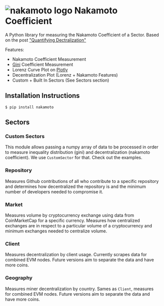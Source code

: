 # ![nakamoto logo](https://www.dropbox.com/s/wp84e8snyhi9u8e/kisspng-anonymity-computer-icons-anonymous-mask-5ad26e042e19f4.0637242715237401641888.png ) Nakamoto Coefficient

A Python library for measuring the Nakamoto Coefficient of a Sector.
Based on the post ["Quantifying Dectralization"](https://news.earn.com/quantifying-decentralization-e39db233c28e?gi=26ec1a01794a)

Features:
- Nakamoto Coefficient Measurement
- [Gini](https://www.investopedia.com/terms/g/gini-index.asp) Coefficient Measurement
- Lorenz Curve Plot on [Plotly](https://plot.ly/)
- Decentralization Plot (Lorenz + Nakamoto Features)
- Custom + Built In Sectors (See Sectors section)

## Installation Instructions

```
$ pip install nakamoto
```

## Sectors

### Custom Sectors
This module allows passing a numpy array of data to be processed in order to measure inequality distribution (gini) and decentralization
(nakamoto coefficient). We use `CustomSector` for that. Check out the examples.

### Repository
Measures Github contributions of all who contribute to a specific repository and determines
how decentralized the repository is and the minimum number of developers needed to compromise it.

### Market
Measures volume by cryptocurrency exchange using data from CoinMarketCap for a specific currency.
Measures how centralized exchanges are in respect to a particular volume of a cryptocurrency and 
minimum exchanges needed to centralize volume.

### Client 
Measures decentralization by client usage. Currently scrapes data for combined EVM nodes. Future versions aim to separate the data 
and have more coins.

### Geography
Measures miner decentralization by country. Sames as `Client`, measures for combined EVM nodes. Future versions aim to separate 
the data and have more coins.
